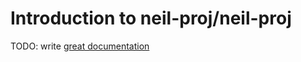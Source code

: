 # Introduction to neil-proj/neil-proj

TODO: write [great documentation](http://jacobian.org/writing/what-to-write/)
